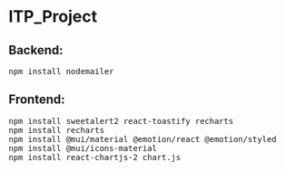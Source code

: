 # ITP_Project
<h2>Backend:</h2>
<pre>
npm install nodemailer
</pre>

<h2>Frontend:</h2>
<pre>
npm install sweetalert2 react-toastify recharts
npm install recharts
npm install @mui/material @emotion/react @emotion/styled
npm install @mui/icons-material
npm install react-chartjs-2 chart.js
</pre>
